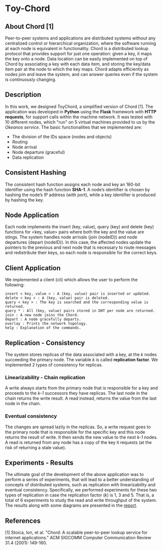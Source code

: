# Τoy-Chord
## About Chord [1]
Peer-to-peer systems and applications are distributed systems without any centralized control or hierarchical organization, where the software running at each
node is equivalent in functionality. Chord is a distributed lookup protocol that provides support for just one operation: given a key, it maps the
key onto a node. Data location can be easily implemented on top of Chord by associating a key with each data item, and storing the key/data item pair at the node to which the key maps. Chord adapts efficiently as nodes join and leave the system, and can answer queries even if the system is continuously changing.

## Description
In this work, we designed ToyChord, a simplified version of Chord [1]. The application was developed in **Python** using the **Flask** framework with **HTTP requests**, for support calls within the machine network. Ιt was tested with 10 different nodes, which "run" on 5 virtual machines provided to us by the *Okeanos service*. The basic functionalities that we implemented are:
* The division of the IDs space (nodes and objects)
* Routing
* Node arrival
* Node departure (graceful)
* Data replication

## Consistent Hashing
The consistent hash function assigns each node and key an 160-bit identifier using the hash function **SHA-1**. A node’s identifier is chosen by hashing the node’s IP address (with port), while a key identifier is produced by hashing the key.

## Node Application
Each node implements the insert (key, value), query (key) and delete (key) functions for <key, value> pairs where both the key and the value are stings. The system handles node arrivals (join (nodeID)) and node departures (depart (nodeID)). In this case, the affected nodes update the pointers to the previous and next node that is necessary to route messages and redistribute their keys, so each node is responsible for the correct keys.

## Client Application
We implemented a client (cli) which allows the user to perform the following:
```
insert < key, value > : A (key, value) pair is inserted or updated.
delete < key > : A (key, value) pair is deleted.
query < key > : The key is searched and the corresponding value is returned.
query * : All (key, value) pairs stored in DHT per node are returned.
join : A new node joins the Chord.
depart : A node gracefully departs.
overlay : Prints the network topology.
help : Explanation of the commands.
```
## Replication - Consistency
The system stores replicas of the data associated with a key, at the *k* nodes succeeding the primary node. The variable *k* is called **replication factor**. We implemented 2 types of consistency for replicas.

### Linearizability - Chain replication
A write always starts from the primary node that is responsible for a key and proceeds to the *k-1* successors they have replicas. The last node in the chain returns the write result. A read instead, returns the value from the last node in the chain.

### Eventual consistency
The changes are spread lazily in the replicas. So, a write request goes to the primary node that is responsible for the specific key and this node returns the result of write. It then sends the new value to the next *k-1* nodes. A read is returned from any node has a copy of the key it requests (at the risk of returning a stale value).

## Εxperiments - Results
The ultimate goal of the development of the above application was to perform a series of experiments, that will lead to a better understanding of concepts of distributed systems, such as replication with linearizability and eventual consistency. Specifically, we performed experiments for these two types of replication in case the replication factor (*k*) is 1, 3 and 5. That is, a total of 6 experiments to study the read and write throughput of the system. The results along with some diagrams are presented in the [report](https://github.com/chrisbetze/toy-chord/blob/ddb0a1cd14969f14a63a46af702b445e87bfaf5e/report.pdf).

## References
[1] Stoica, Ion, et al. "Chord: A scalable peer-to-peer lookup service for internet applications." ACM
SIGCOMM Computer Communication Review 31.4 (2001): 149-160.
